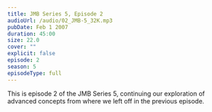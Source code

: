 ```yaml
---
title: JMB Series 5, Episode 2
audioUrl: /audio/02_JMB-5_32K.mp3
pubDate: Feb 1 2007
duration: 45:00
size: 22.0
cover: ""
explicit: false
episode: 2
season: 5
episodeType: full
---
```

This is episode 2 of the JMB Series 5, continuing our exploration of advanced concepts from where we left off in the previous episode.
